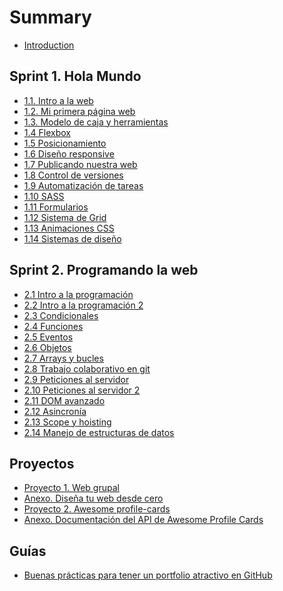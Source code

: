 # Summary

* [Introduction](README.md)

## Sprint 1. Hola Mundo

* [1.1. Intro a la web](sprint_1/1_1_intro_a_la_web.md)
* [1.2. Mi primera página web](sprint_1/1_2_mi_primera_web.md)
* [1.3. Modelo de caja y herramientas](sprint_1/1_3_modelo_de_caja_y_herramientas.md)
* [1.4 Flexbox](sprint_1/1_4_posicionamiento_con_flexbox.md)
* [1.5 Posicionamiento](sprint_1/1_5_posicionamiento.md)
* [1.6 Diseño responsive](sprint_1/1_6_responsive_design.md)
* [1.7 Publicando nuestra web](sprint_1/1_7_publicando_nuestra_web.md)
* [1.8 Control de versiones](sprint_1/1_8_control_de_versiones.md)
* [1.9 Automatización de tareas](sprint_1/1_9_automatizacion_de_tareas.md)
* [1.10 SASS](sprint_1/1_10_sass.md)
* [1.11 Formularios](sprint_1/1_11_formularios.md)
* [1.12 Sistema de Grid](sprint_1/1_12_sistema_de_grid.md)
* [1.13 Animaciones CSS](sprint_1/1_13_animaciones_CSS.md)
* [1.14 Sistemas de diseño](sprint_1/1_14_sistemas_de_diseno.md)

## Sprint 2. Programando la web
* [2.1 Intro a la programación](sprint_2/2_1_intro_a_la_programacion.md)
* [2.2 Intro a la programación 2](sprint_2/2_2_intro_a_la_programacion_2.md)
* [2.3 Condicionales](sprint_2/2_3_condicionales.md)
* [2.4 Funciones](sprint_2/2_4_funciones.md)
* [2.5 Eventos](sprint_2/2_5_eventos.md)
* [2.6 Objetos](sprint_2/2_6_objetos.md)
* [2.7 Arrays y bucles](sprint_2/2_7_arrays_y_bucles.md)
* [2.8 Trabajo colaborativo en git](sprint_2/2_8_trabajo_colaborativo_en_git.md)
* [2.9 Peticiones al servidor](sprint_2/2_9_peticiones_al_servidor.md)
* [2.10 Peticiones al servidor 2](sprint_2/2_10_peticiones_al_servidor_2.md)
* [2.11 DOM avanzado](sprint_2/2_11_dom_avanzado.md)
* [2.12 Asincronía](sprint_2/2_12_asincronia.md)
* [2.13 Scope y hoisting](sprint_2/2_13_scope_y_hoisting.md)
* [2.14 Manejo de estructuras de datos](sprint_2/2_14_manejo_de_estructuras_de_datos.md)


<!--
## Sprint 3. ES6 y React 
* [3.1 Métodos funcionales de array](sprint_3/3_1_metodos_funcionales_array.md)
* [3.2 Clases de ES6](sprint_3/3_2_clases_es6.md)
* [3.3 Intro a React](sprint_3/3_3_intro_react.md)
* [3.4 Intro a React II](sprint_3/3_4_intro_react_2.md)
* [3.5 Componentes en React](sprint_3/3_5_componentes_react.md)
* [3.6 Eventos en React](sprint_3/3_6_eventos_react.md)
* [3.7 Estado en React](sprint_3/3_7_estado_react.md)
* [3.8 Formularios en React](sprint_3/3_8_formularios_react.md)
* [3.9 Lifting](sprint_3/3_9_lifting.md)
* [3.10 Arquitectura de componentes con estado](sprint_3/3_10_arquitectura_estado.md)
* [3.11 React router](sprint_3/3_11_react_router.md)
* [3.12 Métodos del ciclo de vida de componentes](sprint_3/3_12_ciclo_vida_componentes_react.md)
* [3.13 Debugging en React](sprint_3/3_14_debugging_react.md)
-->

## Proyectos

* [Proyecto 1. Web grupal](proyectos/P1_proyecto_sprint_1.md)
* [Anexo. Diseña tu web desde cero](proyectos/P1_anexo_diseno.md)
* [Proyecto 2. Awesome profile-cards](proyectos/P2_proyecto_sprint_2.md)
* [Anexo. Documentación del API de Awesome Profile Cards](proyectos/P2_anexo.md)

<!--
* [Proyecto 3. Un caso de código heredado](proyectos/P3_proyecto_sprint_3.md)
-->


## Guías
* [Buenas prácticas para tener un portfolio atractivo en GitHub](guias/github_como_portfolio.md)

<!--
* [Instalar un linter de JavaScript](guias/instalar_linter_js.md)
-->

<!--
## Extra
* [E.1 Repaso de flexbox y position](extra/e1-flexbox-y-position.md)
-->
